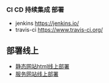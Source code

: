 ### CI CD 持续集成 部署
* jenkins https://jenkins.io/
* travis-ci https://www.travis-ci.org/


## 部署线上
* [静态网站html线上部署](https://app.netlify.com/account/sites)
* [服务网站线上部署](https://zeit.co/now)